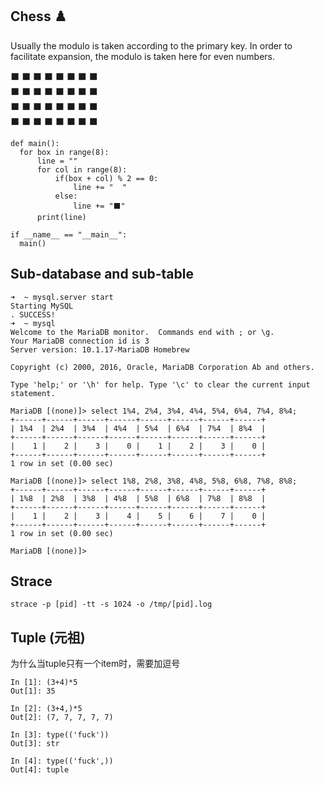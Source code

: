 ## Chess ♟️
Usually the modulo is taken according to the primary key. In order to facilitate expansion, the modulo is taken here for even numbers.

  ⬛  ⬛  ⬛  ⬛
⬛  ⬛  ⬛  ⬛  
  ⬛  ⬛  ⬛  ⬛
⬛  ⬛  ⬛  ⬛  
  ⬛  ⬛  ⬛  ⬛
⬛  ⬛  ⬛  ⬛  
  ⬛  ⬛  ⬛  ⬛
⬛  ⬛  ⬛  ⬛  

```
def main():
  for box in range(8):
      line = ""
      for col in range(8):
          if(box + col) % 2 == 0:
              line += "  "
          else:
              line += "⬛"
      print(line)

if __name__ == "__main__":
  main()
```

## Sub-database and sub-table
```
➜  ~ mysql.server start
Starting MySQL
. SUCCESS!
➜  ~ mysql
Welcome to the MariaDB monitor.  Commands end with ; or \g.
Your MariaDB connection id is 3
Server version: 10.1.17-MariaDB Homebrew

Copyright (c) 2000, 2016, Oracle, MariaDB Corporation Ab and others.

Type 'help;' or '\h' for help. Type '\c' to clear the current input statement.

MariaDB [(none)]> select 1%4, 2%4, 3%4, 4%4, 5%4, 6%4, 7%4, 8%4;
+------+------+------+------+------+------+------+------+
| 1%4  | 2%4  | 3%4  | 4%4  | 5%4  | 6%4  | 7%4  | 8%4  |
+------+------+------+------+------+------+------+------+
|    1 |    2 |    3 |    0 |    1 |    2 |    3 |    0 |
+------+------+------+------+------+------+------+------+
1 row in set (0.00 sec)

MariaDB [(none)]> select 1%8, 2%8, 3%8, 4%8, 5%8, 6%8, 7%8, 8%8;
+------+------+------+------+------+------+------+------+
| 1%8  | 2%8  | 3%8  | 4%8  | 5%8  | 6%8  | 7%8  | 8%8  |
+------+------+------+------+------+------+------+------+
|    1 |    2 |    3 |    4 |    5 |    6 |    7 |    0 |
+------+------+------+------+------+------+------+------+
1 row in set (0.00 sec)

MariaDB [(none)]>
```


## Strace

```
strace -p [pid] -tt -s 1024 -o /tmp/[pid].log
```


##  Tuple (元祖)

为什么当tuple只有一个item时，需要加逗号

```
In [1]: (3+4)*5
Out[1]: 35

In [2]: (3+4,)*5
Out[2]: (7, 7, 7, 7, 7)
```

```
In [3]: type(('fuck'))
Out[3]: str

In [4]: type(('fuck',))
Out[4]: tuple
```